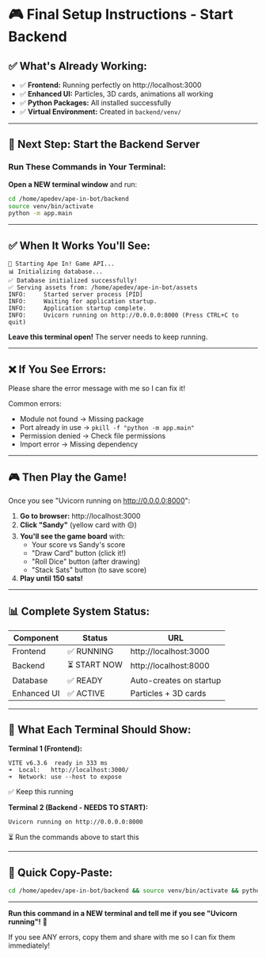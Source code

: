# 🎮 Final Setup Instructions - Start Backend

## ✅ What's Already Working:

- ✅ **Frontend:** Running perfectly on http://localhost:3000
- ✅ **Enhanced UI:** Particles, 3D cards, animations all working
- ✅ **Python Packages:** All installed successfully
- ✅ **Virtual Environment:** Created in `backend/venv/`

---

## 🚀 Next Step: Start the Backend Server

### **Run These Commands in Your Terminal:**

**Open a NEW terminal window** and run:

```bash
cd /home/apedev/ape-in-bot/backend
source venv/bin/activate
python -m app.main
```

---

## ✅ **When It Works You'll See:**

```
🚀 Starting Ape In! Game API...
📊 Initializing database...
✅ Database initialized successfully!
✅ Serving assets from: /home/apedev/ape-in-bot/assets
INFO:     Started server process [PID]
INFO:     Waiting for application startup.
INFO:     Application startup complete.
INFO:     Uvicorn running on http://0.0.0.0:8000 (Press CTRL+C to quit)
```

**Leave this terminal open!** The server needs to keep running.

---

## ❌ **If You See Errors:**

Please share the error message with me so I can fix it!

Common errors:
- Module not found → Missing package
- Port already in use → `pkill -f "python -m app.main"`
- Permission denied → Check file permissions
- Import error → Missing dependency

---

## 🎮 **Then Play the Game!**

Once you see "Uvicorn running on http://0.0.0.0:8000":

1. **Go to browser:** http://localhost:3000
2. **Click "Sandy"** (yellow card with 🟡)
3. **You'll see the game board** with:
   - Your score vs Sandy's score
   - "Draw Card" button (click it!)
   - "Roll Dice" button (after drawing)
   - "Stack Sats" button (to save score)
4. **Play until 150 sats!**

---

## 📊 **Complete System Status:**

| Component | Status | URL |
|-----------|--------|-----|
| Frontend | ✅ RUNNING | http://localhost:3000 |
| Backend | ⏳ START NOW | http://localhost:8000 |
| Database | ✅ READY | Auto-creates on startup |
| Enhanced UI | ✅ ACTIVE | Particles + 3D cards |

---

## 🎯 **What Each Terminal Should Show:**

**Terminal 1 (Frontend):**
```
VITE v6.3.6  ready in 333 ms
➜  Local:   http://localhost:3000/
➜  Network: use --host to expose
```
✅ Keep this running

**Terminal 2 (Backend - NEEDS TO START):**
```
Uvicorn running on http://0.0.0.0:8000
```
⏳ Run the commands above to start this

---

## 📝 **Quick Copy-Paste:**

```bash
cd /home/apedev/ape-in-bot/backend && source venv/bin/activate && python -m app.main
```

---

**Run this command in a NEW terminal and tell me if you see "Uvicorn running"!** 🚀

If you see ANY errors, copy them and share with me so I can fix them immediately!






